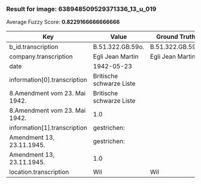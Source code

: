### Result for image: 638948509529371336_13_u_019
Average Fuzzy Score: **0.8229166666666666**
<small>

| Key | Value | Ground Truth | Score |
| --- | --- | --- | --- |
| b_id.transcription | B.51.322.GB.59o. | B.51.322.GB.590. | 0.9375 |
| company.transcription | Egli Jean Martin | Egli Jean Martin | 1.0 |
| date | 1942-05-23 |  | 0.0 |
| information[0].transcription | Britische schwarze Liste
8.Amendment vom 23. Mai 1942. | Britische schwarze Liste
8.Amendment vom 23. Mai 1942. | 1.0 |
| information[1].transcription | gestrichen:
Amendment 13, 23.11.1945. | gestrichen:
Amendment 13, 23.11.1945. | 1.0 |
| location.transcription | Wil | Wil | 1.0 |

</small>
